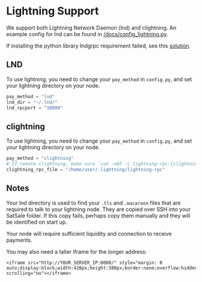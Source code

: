 # Lightning Support
We support both Lightning Network Daemon (lnd) and clightning.
An example config for lnd can be found in [/docs/config_lightning.py](/docs/config_lightning.py).

If installing the python library lndgrpc requirement failed, see this [solution](https://stackoverflow.com/questions/56357794/unable-to-install-grpcio-using-pip-install-grpcio#comment113013007_62500932).


## LND
To use lightning, you need to change your `pay_method` in `config.py`, and set your lightning directory on your node.
```python
pay_method = "lnd"
lnd_dir = "~/.lnd/"
lnd_rpcport = "10009"
```


## clightning
To use lightning, you need to change your `pay_method` in `config.py`, and set your lightning directory on your node.
```python
pay_method = "clightning"
# If remote clightning, make sure `ssh -nNT -L lightning-rpc:{clightning_rpc_file} {tunnel_host}`
clightning_rpc_file = "/home/user/.lightning/lightning-rpc"
```


## Notes
Your lnd directory is used to find your `.tls` and `.macaroon` files that are required to talk to your lightning node. They are copied over SSH into your SatSale folder. If this copy fails, perhaps copy them manually and they will be identified on start up.

Your node will require sufficient liquidity and connection to receive payments.

You may also need a taller iframe for the longer address:
```
<iframe src="http://YOUR_SERVER_IP:8000/" style="margin: 0 auto;display:block;width:420px;height:380px;border:none;overflow:hidden;" scrolling="no"></iframe>
```

